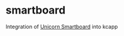 # smartboard
Integration of [Unicorn Smartboard](https://www.unicornsmartboard.com/smartboard.html) into kcapp
